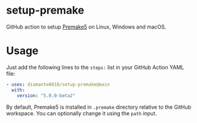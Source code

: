 # setup-premake

GitHub action to setup [Premake5][premake-link] on Linux, Windows and macOS.

# Usage

Just add the following lines to the `steps:` list in your GitHub Action YAML file:

```yaml
- uses: diamante0018/setup-premake@main
  with:
    version: "5.0.0-beta2"
```

By default, Premake5 is installed in `.premake` directory relative to the GitHub workspace.
You can optionally change it using the `path` input.

[premake-link]:     https://premake.github.io/
